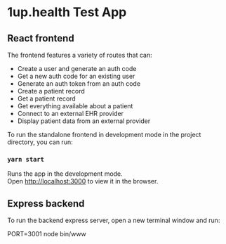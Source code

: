 # 1up.health Test App
## React frontend
The frontend features a variety of routes that can:  
- Create a user and generate an auth code  
-  Get a new auth code for an existing user  
- Generate an auth token from an auth code  
- Create a patient record
- Get a patient record
- Get everything available about a patient
- Connect to an external EHR provider 
- Display patient data from an external provider

To run the standalone frontend in development mode in the project directory, you can run:

### `yarn start`

Runs the app in the development mode.\
Open [http://localhost:3000](http://localhost:3000) to view it in the browser.

## Express backend

To run the backend express server, open a new terminal window and run:

PORT=3001 node bin/www